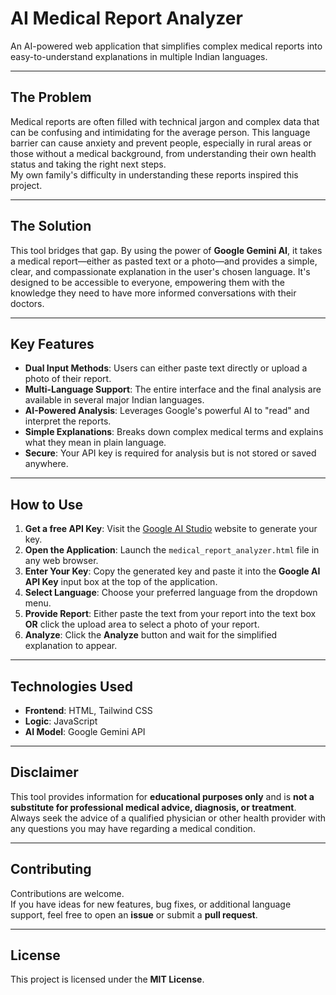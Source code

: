 # AI Medical Report Analyzer

An AI-powered web application that simplifies complex medical reports into easy-to-understand explanations in multiple Indian languages.

---

## The Problem
Medical reports are often filled with technical jargon and complex data that can be confusing and intimidating for the average person. This language barrier can cause anxiety and prevent people, especially in rural areas or those without a medical background, from understanding their own health status and taking the right next steps.  
My own family's difficulty in understanding these reports inspired this project.

---

## The Solution
This tool bridges that gap. By using the power of **Google Gemini AI**, it takes a medical report—either as pasted text or a photo—and provides a simple, clear, and compassionate explanation in the user's chosen language. It's designed to be accessible to everyone, empowering them with the knowledge they need to have more informed conversations with their doctors.

---

## Key Features
- **Dual Input Methods**: Users can either paste text directly or upload a photo of their report.  
- **Multi-Language Support**: The entire interface and the final analysis are available in several major Indian languages.  
- **AI-Powered Analysis**: Leverages Google's powerful AI to "read" and interpret the reports.  
- **Simple Explanations**: Breaks down complex medical terms and explains what they mean in plain language.  
- **Secure**: Your API key is required for analysis but is not stored or saved anywhere.  

---

## How to Use
1. **Get a free API Key**: Visit the [Google AI Studio](https://aistudio.google.com/) website to generate your key.  
2. **Open the Application**: Launch the `medical_report_analyzer.html` file in any web browser.  
3. **Enter Your Key**: Copy the generated key and paste it into the **Google AI API Key** input box at the top of the application.  
4. **Select Language**: Choose your preferred language from the dropdown menu.  
5. **Provide Report**: Either paste the text from your report into the text box **OR** click the upload area to select a photo of your report.  
6. **Analyze**: Click the **Analyze** button and wait for the simplified explanation to appear.  

---

## Technologies Used
- **Frontend**: HTML, Tailwind CSS  
- **Logic**: JavaScript  
- **AI Model**: Google Gemini API  

---

## Disclaimer
This tool provides information for **educational purposes only** and is **not a substitute for professional medical advice, diagnosis, or treatment**.  
Always seek the advice of a qualified physician or other health provider with any questions you may have regarding a medical condition.

---

## Contributing
Contributions are welcome.  
If you have ideas for new features, bug fixes, or additional language support, feel free to open an **issue** or submit a **pull request**.

---

## License
This project is licensed under the **MIT License**.
